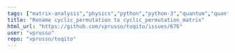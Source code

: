 ```yaml
---
tags: ["matrix-analysis","physics","python","python-3","quantum","quantum-computing","quantum-information","unitaryhack"]
title: "Rename cyclic_permutation to cyclic_permutation_matrix"
html_url: "https://github.com/vprusso/toqito/issues/676"
user: "vprusso"
repo: "vprusso/toqito"
---
```


